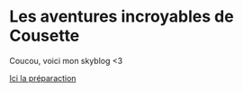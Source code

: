 # Les aventures incroyables de Cousette

Coucou, voici mon skyblog <3

[Ici la préparaction](https://cousette.github.io/la-route/preparaction)



